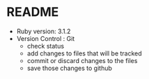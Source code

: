 # README

* Ruby version: 3.1.2
* Version Control : Git 
    - check status 
    - add changes to files that will be tracked 
    - commit or discard changes to the files
    - save those changes to github  